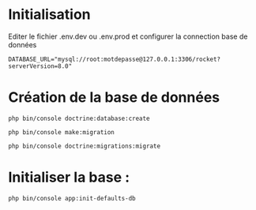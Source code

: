 # Initialisation

Editer le fichier .env.dev ou .env.prod et configurer la connection base de données

    DATABASE_URL="mysql://root:motdepasse@127.0.0.1:3306/rocket?serverVersion=8.0"


# Création de la base de données

    php bin/console doctrine:database:create

    php bin/console make:migration

    php bin/console doctrine:migrations:migrate


# Initialiser la base :

    php bin/console app:init-defaults-db 

